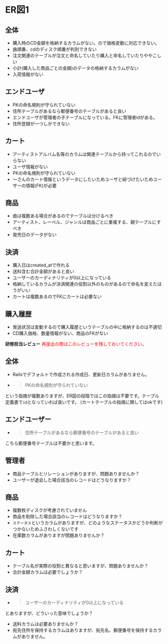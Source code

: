 # ER図1

## 全体
- 購入時のCD金額を格納するカラムがない。ので価格変動に対応できない。
- 曲順番、cdのディスク順番が判別できない
- 注文関連のテーブルが注文と命名していたり購入と命名していたりややこしい
- 小計(購入した商品ごとの金額)のデータの格納するカラムがない
- 入荷情報がない

## エンドユーザ
- PKの命名規則が守られていない
- 住所テーブルがあるなら郵便番号のテーブルがあると良い
- エンドユーザが管理者の子テーブルになっている。FKに管理者idがある。
- 住所登録が一つしかできない

## カート
- アーティストアルバム名等のカラムは関連テーブルから持ってこれるのでいらない
- ユーザ情報がない
- PKの命名規則が守られていない
- 〜さんのカート情報というデータにしたいためユーザと紐づけたいためユーザーの情報(FK)が必要

## 商品
- 曲は複数ある場合があるのでテーブルは分けるべき
- アーティスト、レーベル、ジャンルは商品ごとに重複する、親テーブルにすべき
- 発売日のデータがない

## 決済
- 購入日はcreated_atで作れる
- 送料含む合計金額があると良い
- ユーザーのカーディナリティが0以上になっている
- 格納しているカラムが決済関連の役割以外のものがあるので命名を変えたほうがいい
- カートは複数あるのでFKにカートは必要ない

## 購入履歴
- 発送状況は変動するので購入履歴というテーブルの中に格納するのは不適切
- CD購入価格、数量情報がない、商品のFKがない


**研修担当レビュー**
<font color="Red">再提出の際はこのレビューを残しておいてください。</font>

## 全体
- Railsでデフォルトで作成される作成日、更新日カラムがありません。
- > PKの命名規則が守られていない

という指摘が複数ありますが、ER図の段階ではこの指摘は不要です。テーブル定義書で`id`となっていれば良いです。
(カートテーブルの指摘に関してはokです)

## エンドユーザー
- > 住所テーブルがあるなら郵便番号のテーブルがあると良い

こちら郵便番号テーブルは不要かと思います。

## 管理者
- 商品テーブルとリレーションがありますが、問題ありませんか？
- ユーザーが退会した場合該当のレコードはどうなりますか？

## 商品
- 複数枚ディスクが考慮されていません
- 商品を削除した場合該当のレコードはどうなりますか？
- `ステータス`というカラムがありますが、どのようなステータスかどうか判断がつかないためふさわしくないです
- 在庫数カラムがありますが問題ありませんか？

## カート
- テーブル名が実際の役割と異なると思いますが、問題ありませんか？
- 合計金額カラムは必要でしょうか？

## 決済
- > ユーザーのカーディナリティが0以上になっている

とありますが、どういった意味でしょうか？
- 送料カラムは必要ありませんか？
- 宛先住所を保持するカラムはありますが、宛先名、郵便番号を保持するカラムがありません。
